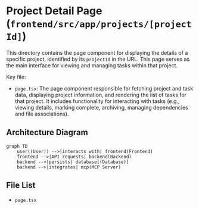 # Project Detail Page (`frontend/src/app/projects/[projectId]`)

This directory contains the page component for displaying the details of a specific project, identified by its `projectId` in the URL. This page serves as the main interface for viewing and managing tasks within that project.

Key file:

*   `page.tsx`: The page component responsible for fetching project and task data, displaying project information, and rendering the list of tasks for that project. It includes functionality for interacting with tasks (e.g., viewing details, marking complete, archiving, managing dependencies and file associations).

## Architecture Diagram
```mermaid
graph TD
    user((User)) -->|interacts with| frontend(Frontend)
    frontend -->|API requests| backend(Backend)
    backend -->|persists| database[(Database)]
    backend -->|integrates| mcp(MCP Server)
```

<!-- File List Start -->
## File List

- `page.tsx`

<!-- File List End -->
